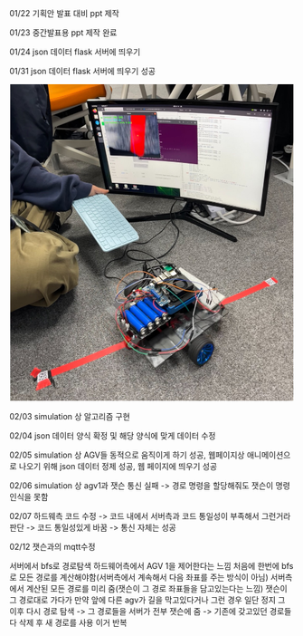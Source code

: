 01/22 기획안 발표 대비 ppt 제작

01/23 중간발표용 ppt 제작 완료

01/24 json 데이터 flask 서버에 띄우기

01/31 json 데이터 flask 서버에 띄우기 성공

![alt text](image.png)

02/03 simulation 상 알고리즘 구현

02/04 json 데이터 양식 확정 및 해당 양식에 맞게 데이터 수정

02/05 simulation 상 AGV들 동적으로 움직이게 하기 성공, 웹페이지상 애니메이션으로 나오기 위해 json 데이터 정제 성공, 웹 페이지에 띄우기 성공

02/06 simulation 상 agv1과 잿슨 통신 실패 -> 경로 명령을 할당해줘도 잿슨이 명령 인식을 못함

02/07 하드웨측 코드 수정 -> 코드 내에서 서버측과 코드 통일성이 부족해서 그런거라 판단 -> 코드 통일성있게 바꿈 -> 통신 자체는 성공


02/12 잿슨과의 mqtt수정

서버에서 bfs로 경로탐색
하드웨어측에서 AGV 1을 제어한다는 느낌
처음에 한번에 bfs로 모든 경로를 계산해야함(서버측에서 계속해서 다음 좌표를 주는 방식이 아님)
서버측에서 계산된 모든 경로를 미리 줌(잿슨이 그 경로 좌표들을 담고있는다는 느낌)
잿슨이 그 경로대로 가다가 만약 앞에 다른 agv가 길을 막고있다거나 그런 경우 일단 정지
그 이후 다시 경로 탐색 -> 그 경로들을 서버가 전부 잿슨에 줌
-> 기존에 갖고있던 경로들 다 삭제 후 새 경로를 사용
이거 반복